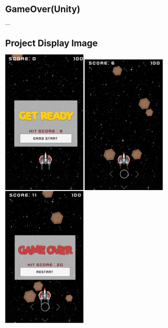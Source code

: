 # GameOver(Unity)
<p>
  ....
<p>

# Project Display Image

<p>
  
<a href="https://github.com/mikkaraavci/GameOver/blob/master/PNG/GameOverEnter.PNG" target="_blank">
<img src="https://github.com/mikkaraavci/GameOver/blob/master/PNG/GameOverEnter.PNG" width="250" style="max-width:100%;"></a>
  

<a href="https://github.com/mikkaraavci/GameOver/blob/master/PNG/GameOverPlaying.PNG" target="_blank">
<img src="https://github.com/mikkaraavci/GameOver/blob/master/PNG/GameOverPlaying.PNG" width="250" style="max-width:100%;"></a>

<a href="https://github.com/mikkaraavci/GameOver/blob/master/PNG/GameOver.PNG" target="_blank">
<img src="https://github.com/mikkaraavci/GameOver/blob/master/PNG/GameOver.PNG" width="250" style="max-width:100%;"></a>
  

  
</p>  
